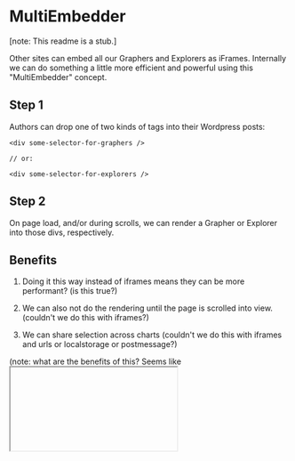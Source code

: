 # MultiEmbedder

[note: This readme is a stub.]

Other sites can embed all our Graphers and Explorers as iFrames. Internally we can do something a little more efficient and powerful using this "MultiEmbedder" concept.

## Step 1

Authors can drop one of two kinds of tags into their Wordpress posts:

```
<div some-selector-for-graphers />

// or:

<div some-selector-for-explorers />
```

## Step 2

On page load, and/or during scrolls, we can render a Grapher or Explorer into those divs, respectively.

## Benefits

1. Doing it this way instead of iframes means they can be more performant? (is this true?)

2. We can also not do the rendering until the page is scrolled into view. (couldn't we do this with iframes?)

3. We can share selection across charts (couldn't we do this with iframes and urls or localstorage or postmessage?)

(note: what are the benefits of this? Seems like <iframe> with lazy loading may accomplish everything and be a lot less work on our part, particualry around testing, and we would get to spend more time optimizing the normal embed usage our external embeddeds have).

